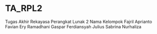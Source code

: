 # TA_RPL2
Tugas Akhir Rekayasa Perangkat Lunak 2 
Nama Kelompok 
Fajril Aprianto
Favian Ery Ramadhani
Gaspar Ferdiansyah
Julius
Sabrina Nurhaliza

